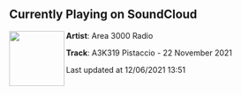 ## Currently Playing on SoundCloud

[<img align="left" width="100" src="https://i1.sndcdn.com/artworks-k2Oa2xZ9QO0pzBFz-eVVEzQ-t500x500.jpg">](https://soundcloud.com/area3000/a3k319-pistaccio-22-november-2021)

**Artist**: Area 3000 Radio 

**Track**: A3K319 Pistaccio - 22 November 2021

Last updated at 12/06/2021 13:51

